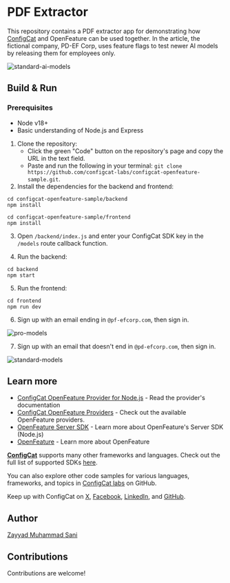 # PDF Extractor

This repository contains a PDF extractor app for demonstrating how [ConfigCat](https://configcat.com) and OpenFeature can be used together. In the article, the fictional company, PD-EF Corp, uses feature flags to test newer AI models by releasing them for employees only.

![standard-ai-models](https://github.com/user-attachments/assets/60961326-b271-4da5-bb63-60184b72533b)

## Build & Run

### Prerequisites
- Node v18+
- Basic understanding of Node.js and Express

1. Clone the repository:
    - Click the green "Code" button on the repository's page and copy the URL in the text field.
    - Paste and run the following in your terminal: `git clone https://github.com/configcat-labs/configcat-openfeature-sample.git`.
2. Install the dependencies for the backend and frontend:
```
cd configcat-openfeature-sample/backend
npm install

cd configcat-openfeature-sample/frontend
npm install
```
3. Open `/backend/index.js` and enter your ConfigCat SDK key in the `/models` route callback function.

4. Run the backend:
```
cd backend
npm start
```

5. Run the frontend:
```
cd frontend
npm run dev
```

6. Sign up with an email ending in `@pf-efcorp.com`, then sign in.

![pro-models](https://github.com/user-attachments/assets/b25593b9-0749-4583-a969-a29a7749a766)

7. Sign up with an email that doesn't end in `@pd-efcorp.com`, then sign in.

![standard-models](https://github.com/user-attachments/assets/dad835dc-5f94-4542-af9b-412f18063f1c)

## Learn more

- [ConfigCat OpenFeature Provider for Node.js](https://configcat.com/docs/sdk-reference/openfeature/node/) - Read the provider's documentation
- [ConfigCat OpenFeature Providers](https://configcat.com/docs/sdk-reference/openfeature/overview/) - Check out the available OpenFeature providers.
- [OpenFeature Server SDK](https://openfeature.dev/docs/reference/technologies/server/javascript/) - Learn more about OpenFeature's Server SDK (Node.js)
- [OpenFeature](https://openfeature.dev/) - Learn more about OpenFeature

[**ConfigCat**](https://configcat.com) supports many other frameworks and languages. Check out the full list of supported SDKs [here](https://configcat.com/docs/sdk-reference/overview/).

You can also explore other code samples for various languages, frameworks, and topics in [ConfigCat labs](https://github.com/configcat-labs) on GitHub.

Keep up with ConfigCat on [X](https://x.com/configcat), [Facebook](https://www.facebook.com/configcat), [LinkedIn](https://www.linkedin.com/company/configcat/), and [GitHub](https://github.com/configcat).

## Author

[Zayyad Muhammad Sani](https://github.com/Z-MS)

## Contributions

Contributions are welcome!
